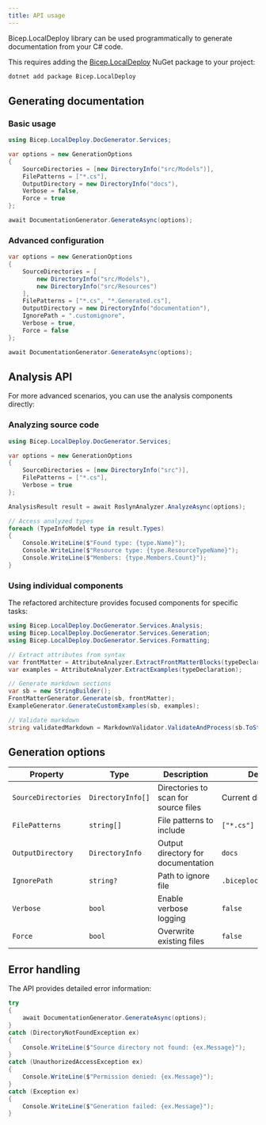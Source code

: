 ```yaml
---
title: API usage
---
```


Bicep.LocalDeploy library can be used programmatically to generate documentation from your
C# code.

This requires adding the [Bicep.LocalDeploy][00] NuGet package to your project:

```bash
dotnet add package Bicep.LocalDeploy
```

## Generating documentation

### Basic usage

```csharp
using Bicep.LocalDeploy.DocGenerator.Services;

var options = new GenerationOptions
{
    SourceDirectories = [new DirectoryInfo("src/Models")],
    FilePatterns = ["*.cs"],
    OutputDirectory = new DirectoryInfo("docs"),
    Verbose = false,
    Force = true
};

await DocumentationGenerator.GenerateAsync(options);
```

### Advanced configuration

```csharp
var options = new GenerationOptions
{
    SourceDirectories = [
        new DirectoryInfo("src/Models"),
        new DirectoryInfo("src/Resources")
    ],
    FilePatterns = ["*.cs", "*.Generated.cs"],
    OutputDirectory = new DirectoryInfo("documentation"),
    IgnorePath = ".customignore",
    Verbose = true,
    Force = false
};

await DocumentationGenerator.GenerateAsync(options);
```

## Analysis API

For more advanced scenarios, you can use the analysis components directly:

### Analyzing source code

```csharp
using Bicep.LocalDeploy.DocGenerator.Services;

var options = new GenerationOptions
{
    SourceDirectories = [new DirectoryInfo("src")],
    FilePatterns = ["*.cs"],
    Verbose = true
};

AnalysisResult result = await RoslynAnalyzer.AnalyzeAsync(options);

// Access analyzed types
foreach (TypeInfoModel type in result.Types)
{
    Console.WriteLine($"Found type: {type.Name}");
    Console.WriteLine($"Resource type: {type.ResourceTypeName}");
    Console.WriteLine($"Members: {type.Members.Count}");
}
```

### Using individual components

The refactored architecture provides focused components for specific tasks:

```csharp
using Bicep.LocalDeploy.DocGenerator.Services.Analysis;
using Bicep.LocalDeploy.DocGenerator.Services.Generation;
using Bicep.LocalDeploy.DocGenerator.Services.Formatting;

// Extract attributes from syntax
var frontMatter = AttributeAnalyzer.ExtractFrontMatterBlocks(typeDeclaration);
var examples = AttributeAnalyzer.ExtractExamples(typeDeclaration);

// Generate markdown sections
var sb = new StringBuilder();
FrontMatterGenerator.Generate(sb, frontMatter);
ExampleGenerator.GenerateCustomExamples(sb, examples);

// Validate markdown
string validatedMarkdown = MarkdownValidator.ValidateAndProcess(sb.ToString());
```

## Generation options

| Property            | Type              | Description                          | Default                |
|---------------------|-------------------|--------------------------------------|------------------------|
| `SourceDirectories` | `DirectoryInfo[]` | Directories to scan for source files | Current directory      |
| `FilePatterns`      | `string[]`        | File patterns to include             | `["*.cs"]`             |
| `OutputDirectory`   | `DirectoryInfo`   | Output directory for documentation   | `docs`                 |
| `IgnorePath`        | `string?`         | Path to ignore file                  | `.biceplocalgenignore` |
| `Verbose`           | `bool`            | Enable verbose logging               | `false`                |
| `Force`             | `bool`            | Overwrite existing files             | `false`                |

## Error handling

The API provides detailed error information:

```csharp
try
{
    await DocumentationGenerator.GenerateAsync(options);
}
catch (DirectoryNotFoundException ex)
{
    Console.WriteLine($"Source directory not found: {ex.Message}");
}
catch (UnauthorizedAccessException ex)
{
    Console.WriteLine($"Permission denied: {ex.Message}");
}
catch (Exception ex)
{
    Console.WriteLine($"Generation failed: {ex.Message}");
}
```

<!-- Link reference definitions -->
[00]: https://www.nuget.org/packages/Bicep.LocalDeploy
